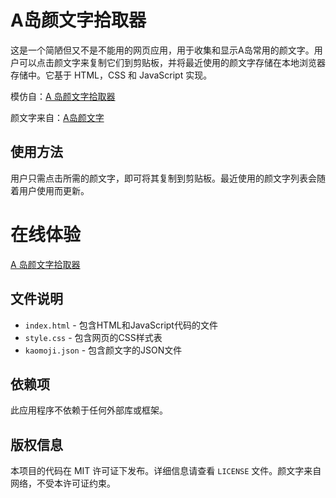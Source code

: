 # A岛颜文字拾取器

这是一个简陋但又不是不能用的网页应用，用于收集和显示A岛常用的颜文字。用户可以点击颜文字来复制它们到剪贴板，并将最近使用的颜文字存储在本地浏览器存储中。它基于 HTML，CSS 和 JavaScript 实现。

模仿自：[A 岛颜文字拾取器](https://jinglen.github.io/emoticons-picker/)

颜文字来自：[A岛颜文字](https://gist.github.com/JaHIY/31b086b6b4326e86d15e)

## 使用方法

用户只需点击所需的颜文字，即可将其复制到剪贴板。最近使用的颜文字列表会随着用户使用而更新。

# 在线体验

[A 岛颜文字拾取器](https://a-island-kaomoji-picker-web-page.vercel.app/)

## 文件说明

- `index.html` - 包含HTML和JavaScript代码的文件
- `style.css` - 包含网页的CSS样式表
- `kaomoji.json` - 包含颜文字的JSON文件

## 依赖项

此应用程序不依赖于任何外部库或框架。

## 版权信息

本项目的代码在 MIT 许可证下发布。详细信息请查看 `LICENSE` 文件。颜文字来自网络，不受本许可证约束。
